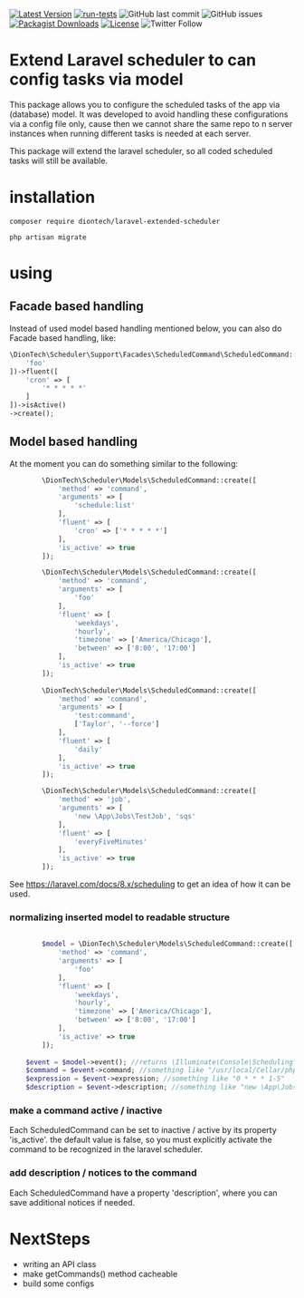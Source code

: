 [![Latest Version](https://img.shields.io/packagist/v/diontech/laravel-extended-scheduler?label=version)](https://packagist.org/packages/diontech/laravel-extended-scheduler/)
[![run-tests](https://github.com/DionTech/laravel-extended-scheduler/actions/workflows/run-tests.yml/badge.svg?branch=main)](https://github.com/DionTech/laravel-extended-scheduler/actions/workflows/run-tests.yml)
![GitHub last commit](https://img.shields.io/github/last-commit/diontech/laravel-extended-scheduler)
![GitHub issues](https://img.shields.io/github/issues-raw/diontech/laravel-extended-scheduler)
[![Packagist Downloads](https://img.shields.io/packagist/dm/diontech/laravel-extended-scheduler.svg?label=packagist%20downloads)](https://packagist.org/packages/diontech/laravel-extended-scheduler)
[![License](https://img.shields.io/badge/license-mit-blue.svg)](https://github.com/diontech/laravel-extended-scheduler/blob/main/LICENSE.md)
![Twitter Follow](https://img.shields.io/twitter/follow/dion_tech?style=social)

# Extend Laravel scheduler to can config tasks via model

This package allows you to configure the scheduled tasks of the app via (database) model. It was developed to avoid handling these
configurations via a config file only, cause then we cannot share the same repo to n server instances when running different tasks is needed at each server.

This package will extend the laravel scheduler, so all coded scheduled tasks will still be available.

# installation

```shell
composer require diontech/laravel-extended-scheduler
```

```shell
php artisan migrate
```

# using

## Facade based handling

Instead of used model based handling mentioned below, you can also do Facade based handling, like:

```php 
\DionTech\Scheduler\Support\Facades\ScheduledCommand\ScheduledCommand::arguments([
    'foo'
])->fluent([
    'cron' => [
        '* * * * *'
    ]
])->isActive()
->create();
```

## Model based handling
At the moment you can do something similar to the following:

```php
        \DionTech\Scheduler\Models\ScheduledCommand::create([
            'method' => 'command',
            'arguments' => [
                'schedule:list'
            ],
            'fluent' => [
                'cron' => ['* * * * *']
            ],
            'is_active' => true
        ]);

        \DionTech\Scheduler\Models\ScheduledCommand::create([
            'method' => 'command',
            'arguments' => [
                'foo'
            ],
            'fluent' => [
                'weekdays',
                'hourly',
                'timezone' => ['America/Chicago'],
                'between' => ['8:00', '17:00']
            ],
            'is_active' => true
        ]);
        
        \DionTech\Scheduler\Models\ScheduledCommand::create([
            'method' => 'command',
            'arguments' => [
                'test:command',
                ['Taylor', '--force']
            ],
            'fluent' => [
                'daily'
            ],
            'is_active' => true
        ]);

        \DionTech\Scheduler\Models\ScheduledCommand::create([
            'method' => 'job',
            'arguments' => [
                'new \App\Jobs\TestJob', 'sqs'
            ],
            'fluent' => [
                'everyFiveMinutes'
            ],
            'is_active' => true
        ]);
```

See https://laravel.com/docs/8.x/scheduling to get an idea of how it can be used.

### normalizing inserted model to readable structure 

```php

        $model = \DionTech\Scheduler\Models\ScheduledCommand::create([
            'method' => 'command',
            'arguments' => [
                'foo'
            ],
            'fluent' => [
                'weekdays',
                'hourly',
                'timezone' => ['America/Chicago'],
                'between' => ['8:00', '17:00']
            ],
            'is_active' => true
        ]);
       
    $event = $model->event(); //returns \Illuminate\Console\Scheduling\Event
    $command = $event->command; //something like "/usr/local/Cellar/php@7.4/7.4.16/bin/php' 'artisan' foo"
    $expression = $event->expression; //something like "0 * * * 1-5"
    $description = $event->description; //something like "new \App\Jobs\TestJob"
```

### make a command active / inactive

Each ScheduledCommand can be set to inactive / active by its property 'is_active'.
the default value is false, so you must explicitly activate the command to be recognized 
in the laravel scheduler.

### add description / notices to the command

Each ScheduledCommand have a property 'description', where you can save additional notices if needed.



# NextSteps

- writing an API class
- make getCommands() method cacheable
- build some configs
